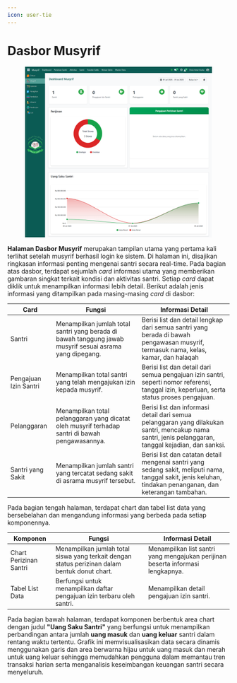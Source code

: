```yaml
---
icon: user-tie
---
```


# Dasbor Musyrif

<figure><img src="../.gitbook/assets/screencapture-localhost-8069-odoo-action-682-2025-07-14-11_22_41.png" alt=""><figcaption></figcaption></figure>

**Halaman Dasbor Musyrif** merupakan tampilan utama yang pertama kali terlihat setelah musyrif berhasil login ke sistem. Di halaman ini, disajikan ringkasan informasi penting mengenai santri secara real-time. Pada bagian atas dasbor, terdapat sejumlah _card_ informasi utama yang memberikan gambaran singkat terkait kondisi dan aktivitas santri. Setiap _card_ dapat diklik untuk menampilkan informasi lebih detail. Berikut adalah jenis informasi yang ditampilkan pada masing-masing _card_ di dasbor:

| Card                  | Fungsi                                                                                                   | Informasi Detail                                                                                                                                             |
| --------------------- | -------------------------------------------------------------------------------------------------------- | ------------------------------------------------------------------------------------------------------------------------------------------------------------ |
| Santri                | Menampilkan jumlah total santri yang berada di bawah tanggung jawab musyrif sesuai asrama yang dipegang. | Berisi list dan detail lengkap dari semua santri yang berada di bawah pengawasan musyrif, termasuk nama, kelas, kamar, dan halaqah                           |
| Pengajuan Izin Santri | Menampilkan total santri yang telah mengajukan izin kepada musyrif.                                      | Berisi list dan detail dari semua pengajuan izin santri, seperti nomor referensi, tanggal izin, keperluan, serta status proses pengajuan.                    |
| Pelanggaran           | Menampilkan total pelanggaran yang dicatat oleh musyrif terhadap santri di bawah pengawasannya.          | Berisi list dan informasi detail dari semua pelanggaran yang dilakukan santri, mencakup nama santri, jenis pelanggaran, tanggal kejadian, dan sanksi.        |
| Santri yang Sakit     | Menampilkan jumlah santri yang tercatat sedang sakit di asrama musyrif tersebut.                         | Berisi list dan catatan detail mengenai santri yang sedang sakit, meliputi nama, tanggal sakit, jenis keluhan, tindakan penanganan, dan keterangan tambahan. |

Pada bagian tengah halaman, terdapat chart dan tabel list data yang bersebelahan dan mengandung informasi yang berbeda pada setiap komponennya.

| Komponen               | Fungsi                                                                                        | Informasi Detail                                                                |
| ---------------------- | --------------------------------------------------------------------------------------------- | ------------------------------------------------------------------------------- |
| Chart Perizinan Santri | Menampilkan jumlah total siswa yang terkait dengan status perizinan dalam bentuk donut chart. | Menampilkan list santri yang mengajukan perijinan beserta informasi lengkapnya. |
| Tabel List Data        | Berfungsi untuk menampilkan daftar pengajuan izin terbaru oleh santri.                        | Menampilkan detail pengajuan izin santri.                                       |

Pada bagian bawah halaman, terdapat komponen berbentuk area chart dengan judul **"Uang Saku Santri"** yang berfungsi untuk menampilkan perbandingan antara jumlah **uang masuk** dan **uang keluar** santri dalam rentang waktu tertentu. Grafik ini memvisualisasikan data secara dinamis menggunakan garis dan area berwarna hijau untuk uang masuk dan merah untuk uang keluar sehingga memudahkan pengguna dalam memantau tren transaksi harian serta menganalisis keseimbangan keuangan santri secara menyeluruh.
